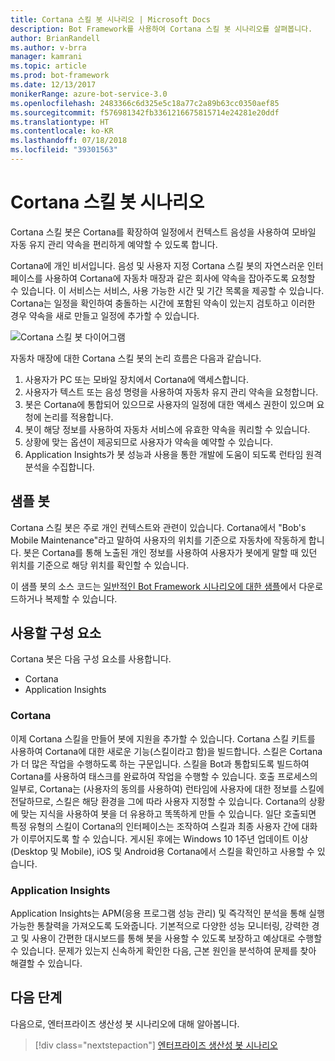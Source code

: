```yaml
---
title: Cortana 스킬 봇 시나리오 | Microsoft Docs
description: Bot Framework를 사용하여 Cortana 스킬 봇 시나리오를 살펴봅니다.
author: BrianRandell
ms.author: v-brra
manager: kamrani
ms.topic: article
ms.prod: bot-framework
ms.date: 12/13/2017
monikerRange: azure-bot-service-3.0
ms.openlocfilehash: 2483366c6d325e5c18a77c2a89b63cc0350aef85
ms.sourcegitcommit: f576981342fb3361216675815714e24281e20ddf
ms.translationtype: HT
ms.contentlocale: ko-KR
ms.lasthandoff: 07/18/2018
ms.locfileid: "39301563"
---
```

# <a name="cortana-skills-bot-scenario"></a>Cortana 스킬 봇 시나리오
Cortana 스킬 봇은 Cortana를 확장하여 일정에서 컨텍스트 음성을 사용하여 모바일 자동 유지 관리 약속을 편리하게 예약할 수 있도록 합니다.

Cortana에 개인 비서입니다. 음성 및 사용자 지정 Cortana 스킬 봇의 자연스러운 인터페이스를 사용하여 Cortana에 자동차 매장과 같은 회사에 약속을 잡아주도록 요청할 수 있습니다. 이 서비스는 서비스, 사용 가능한 시간 및 기간 목록을 제공할 수 있습니다. Cortana는 일정을 확인하여 충돌하는 시간에 포함된 약속이 있는지 검토하고 이러한 경우 약속을 새로 만들고 일정에 추가할 수 있습니다.

![Cortana 스킬 봇 다이어그램](~/media/scenarios/bot-service-scenario-cortana-skill.png)

자동차 매장에 대한 Cortana 스킬 봇의 논리 흐름은 다음과 같습니다.

1. 사용자가 PC 또는 모바일 장치에서 Cortana에 액세스합니다.
2. 사용자가 텍스트 또는 음성 명령을 사용하여 자동차 유지 관리 약속을 요청합니다.
3. 봇은 Cortana에 통합되어 있으므로 사용자의 일정에 대한 액세스 권한이 있으며 요청에 논리를 적용합니다.
4. 봇이 해당 정보를 사용하여 자동차 서비스에 유효한 약속을 쿼리할 수 있습니다.
5. 상황에 맞는 옵션이 제공되므로 사용자가 약속을 예약할 수 있습니다.
6. Application Insights가 봇 성능과 사용을 통한 개발에 도움이 되도록 런타임 원격 분석을 수집합니다.

## <a name="sample-bot"></a>샘플 봇
Cortana 스킬 봇은 주로 개인 컨텍스트와 관련이 있습니다. Cortana에서 "Bob's Mobile Maintenance"라고 말하여 사용자의 위치를 기준으로 자동차에 작동하게 합니다. 봇은 Cortana를 통해 노출된 개인 정보를 사용하여 사용자가 봇에게 말할 때 있던 위치를 기준으로 해당 위치를 확인할 수 있습니다.

이 샘플 봇의 소스 코드는 [일반적인 Bot Framework 시나리오에 대한 샘플](https://aka.ms/bot/scenarios)에서 다운로드하거나 복제할 수 있습니다.

## <a name="components-youll-use"></a>사용할 구성 요소
Cortana 봇은 다음 구성 요소를 사용합니다.
-   Cortana
-   Application Insights

### <a name="cortana"></a>Cortana
이제 Cortana 스킬을 만들어 봇에 지원을 추가할 수 있습니다. Cortana 스킬 키트를 사용하여 Cortana에 대한 새로운 기능(스킬이라고 함)을 빌드합니다. 스킬은 Cortana가 더 많은 작업을 수행하도록 하는 구문입니다. 스킬을 Bot과 통합되도록 빌드하여 Cortana를 사용하여 태스크를 완료하여 작업을 수행할 수 있습니다. 호출 프로세스의 일부로, Cortana는 (사용자의 동의를 사용하여) 런타임에 사용자에 대한 정보를 스킬에 전달하므로, 스킬은 해당 환경을 그에 따라 사용자 지정할 수 있습니다. Cortana의 상황에 맞는 지식을 사용하여 봇을 더 유용하고 똑똑하게 만들 수 있습니다. 일단 호출되면 특정 유형의 스킬이 Cortana의 인터페이스는 조작하여 스킬과 최종 사용자 간에 대화가 이루어지도록 할 수 있습니다. 게시된 후에는 Windows 10 1주년 업데이트 이상(Desktop 및 Mobile), iOS 및 Android용 Cortana에서 스킬을 확인하고 사용할 수 있습니다.

### <a name="application-insights"></a>Application Insights
Application Insights는 APM(응용 프로그램 성능 관리) 및 즉각적인 분석을 통해 실행 가능한 통찰력을 가져오도록 도와줍니다. 기본적으로 다양한 성능 모니터링, 강력한 경고 및 사용이 간편한 대시보드를 통해 봇을 사용할 수 있도록 보장하고 예상대로 수행할 수 있습니다. 문제가 있는지 신속하게 확인한 다음, 근본 원인을 분석하여 문제를 찾아 해결할 수 있습니다.

## <a name="next-steps"></a>다음 단계
다음으로, 엔터프라이즈 생산성 봇 시나리오에 대해 알아봅니다.

> [!div class="nextstepaction"]
> [엔터프라이즈 생산성 봇 시나리오](bot-service-scenario-enterprise-productivity.md)
